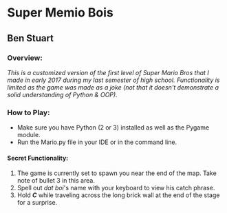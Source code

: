 # Super Memio Bois
## Ben Stuart

### Overview:
_This is a customized version of the first level of Super Mario Bros that I made in early 2017 during my last semester of high school. Functionality is limited as the game was made as a joke (not that it doesn't demonstrate a solid understanding of Python & OOP)._

### How to Play:
* Make sure you have Python (2 or 3) installed as well as the Pygame module.
* Run the Mario.py file in your IDE or in the command line.

#### Secret Functionality:
1. The game is currently set to spawn you near the end of the map. Take note of bullet 3 in this area.
2. Spell out *dat boi*'s name with your keyboard to view his catch phrase.
3. Hold ***C*** while traveling across the long brick wall at the end of the stage for a surprise.
